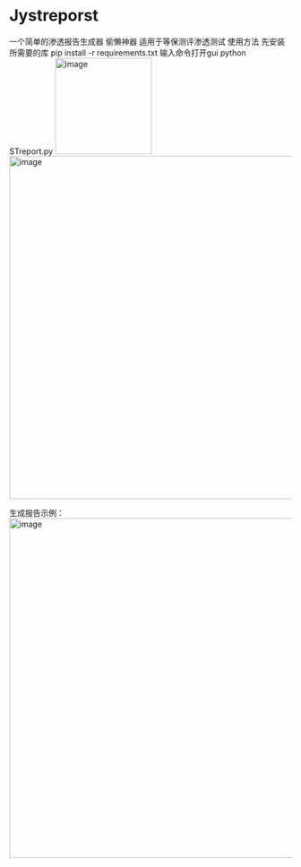 # Jystreporst
一个简单的渗透报告生成器
偷懒神器
适用于等保测评渗透测试
使用方法
先安装所需要的库
pip install -r requirements.txt
输入命令打开gui
python STreport.py
<img width="172" alt="image" src="https://github.com/L1ech0/Jystreporst/assets/110832755/ae1448b4-8d71-4549-b203-54763f4a3db9">
<img width="613" alt="image" src="https://github.com/L1ech0/Jystreporst/assets/110832755/fb77c8fb-51db-44a0-a967-e17034cac04e">

生成报告示例：
<img width="607" alt="image" src="https://github.com/L1ech0/Jystreporst/assets/110832755/7861fccd-c989-45ae-9162-5b0875a6f736">
